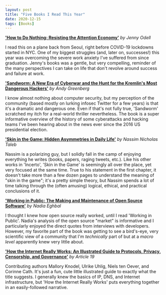 ```yaml
---
layout: post
title: "Five Books I Read This Year"
date: 2020-12-15
tags: [Books]
---
```


<!-- cspell:dictionaries 2020-12-15-five-books-i-read-this-year -->

**['How to Do Nothing: Resisting the Attention
Economy'](https://www.amazon.com/gp/product/1612198554/)** _by Jenny Odell_

I read this on a plane back from Seoul, right before COVID-19 lockdowns started
in NYC. One of my biggest struggles (and, later on, successes!) this year was
overcoming the severe work anxiety I've suffered from since graduation.
Jenny's books was a gentle, but very compelling, reminder of the many
perspectives I can take on life that don't revolve around success and failure
at work.

**['Sandworm: A New Era of Cyberwar and the Hunt for the Kremlin's Most
Dangerous Hackers'](https://www.amazon.com/gp/product/0385544405)** _by Andy
Greenberg_

I know almost nothing about computer security, but my perception of the
community (based mostly on lurking infosec Twitter for a few years) is that
it's a dramatic and dangerous one. Even if that's not fully true, 'Sandworm'
scratched my itch for a real-world thriller nevertheless. The book is a super
informative overview of the history of some cyberattacks and hacking teams I've
been hearing about in the news ever since the 2016 US presidential election.

**['Skin in the Game: Hidden Asymmetries in Daily
Life'](https://www.amazon.com/gp/product/042528462X)** _by Nassim Nicholas
Taleb_

Nassim is a polarizing guy, but I solidly fall in the camp of enjoying
everything he writes (books, papers, raging tweets, etc.). Like his other works
in 'Incerto', 'Skin in the Game' is seemingly all over the place, yet very
focused at the same time. True to his statement in the first chapter, it
doesn't take more than a few dozen pages to understand the meaning of "skin in
the game"; it's a pretty simple theory, but Nassim spends a lot of time talking
through the (often amusing) logical, ethical, and practical conclusions of it.

**['Working in Public: The Making and Maintenance of Open Source
Software'](https://www.amazon.com/gp/product/0578675862)** _by Nadia Eghbal_

I thought I knew how open source really worked, until I read 'Working in
Public'. Nadia's analysis of the open source "market" is informative and
I particularly enjoyed the direct quotes from interviews with developers.
However, my favorite part of the book was getting to see a bird's-eye, very
scientific view of a community that I'm _technically_ part of but at a _macro
level_ apparently knew very little about.

**['How the Internet Really Works: An Illustrated Guide to Protocols, Privacy,
Censorship, and Governance'](https://www.amazon.com/gp/product/1718500297)**
_by Article 19_

Contributing authors Mallory Knodel, Ulrike Uhlig, Niels ten Oever, and Corinne
Cath. It's just a fun, cute little illustrated guide to exactly what the title
suggests. I generally knew the basics of IP, DNS, and Internet infrastructure,
but 'How the Internet Really Works' puts everything together in an
easily-followed narrative.
